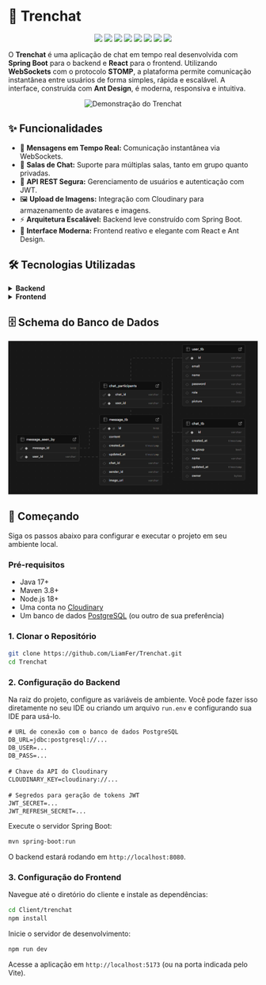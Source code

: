 # 🚆 Trenchat



<p align="center">
  <img src="https://img.shields.io/badge/Spring-6DB33F?style=for-the-badge&logo=spring&logoColor=white" />
  <img src="https://img.shields.io/badge/Java-ED8B00?style=for-the-badge&logo=openjdk&logoColor=white" />
  <img src="https://img.shields.io/badge/PostgreSQL-336791?style=for-the-badge&logo=postgresql&logoColor=white" />
  <img src="https://img.shields.io/badge/React-20232A?style=for-the-badge&logo=react&logoColor=61DAFB" />
  <img src="https://img.shields.io/badge/TypeScript-007ACC?style=for-the-badge&logo=typescript&logoColor=white" />
  <img src="https://img.shields.io/badge/Vite-646CFF?style=for-the-badge&logo=vite&logoColor=white" />
  <img src="https://img.shields.io/badge/AntDesign-0170FE?style=for-the-badge&logo=antdesign&logoColor=white" />
  <img src="https://img.shields.io/badge/WebSocket-010101?style=for-the-badge&logo=websocket&logoColor=white" />
</p>

O **Trenchat** é uma aplicação de chat em tempo real desenvolvida com **Spring Boot** para o backend e **React** para o frontend. Utilizando **WebSockets** com o protocolo **STOMP**, a plataforma permite comunicação instantânea entre usuários de forma simples, rápida e escalável. A interface, construída com **Ant Design**, é moderna, responsiva e intuitiva.

<p align="center">
  <img src="app.gif" alt="Demonstração do Trenchat" width="800"/>
</p>

## ✨ Funcionalidades

- 📡 **Mensagens em Tempo Real:** Comunicação instantânea via WebSockets.
- 💬 **Salas de Chat:** Suporte para múltiplas salas, tanto em grupo quanto privadas.
- 🔐 **API REST Segura:** Gerenciamento de usuários e autenticação com JWT.
- 🖼️ **Upload de Imagens:** Integração com Cloudinary para armazenamento de avatares e imagens.
- ⚡ **Arquitetura Escalável:** Backend leve construído com Spring Boot.
- 🎨 **Interface Moderna:** Frontend reativo e elegante com React e Ant Design.

## 🛠️ Tecnologias Utilizadas

<details>
  <summary><strong>Backend</strong></summary>
  <ul>
    <li>Java 17</li>
    <li>Spring Boot (Web, WebSocket, Security)</li>
    <li>STOMP sobre WebSocket</li>
    <li>Spring Data JPA</li>
    <li>Supabase (PostgreSQL)</li>
    <li>Cloudinary (Armazenamento de Mídia)</li>
    <li>Maven</li>
    <li>Lombok</li>
  </ul>
</details>

<details>
  <summary><strong>Frontend</strong></summary>
  <ul>
    <li>React 18</li>
    <li>TypeScript</li>
    <li>Vite</li>
    <li>Ant Design</li>
    <li>StompJS & SockJS</li>
    <li>Day.js</li>
    <li>Framer Motion</li>
  </ul>
</details>

## 🗄️ Schema do Banco de Dados

<p align="center">
   <img src="Schema.png" alt="Schema do Banco de Dados do Trenchat" width="800"/>
</p>


## 🚀 Começando

Siga os passos abaixo para configurar e executar o projeto em seu ambiente local.

### Pré-requisitos

- Java 17+
- Maven 3.8+
- Node.js 18+
- Uma conta no [Cloudinary](https://cloudinary.com/)
- Um banco de dados [PostgreSQL](https://supabase.com/) (ou outro de sua preferência)

### 1. Clonar o Repositório

   ```bash
   git clone https://github.com/LiamFer/Trenchat.git
   cd Trenchat
   ```

### 2. Configuração do Backend

Na raiz do projeto, configure as variáveis de ambiente. Você pode fazer isso diretamente no seu IDE ou criando um arquivo `run.env` e configurando sua IDE para usá-lo.

```properties
# URL de conexão com o banco de dados PostgreSQL
DB_URL=jdbc:postgresql://...
DB_USER=...
DB_PASS=...

# Chave da API do Cloudinary
CLOUDINARY_KEY=cloudinary://...

# Segredos para geração de tokens JWT
JWT_SECRET=...
JWT_REFRESH_SECRET=...
```

Execute o servidor Spring Boot:

```bash
mvn spring-boot:run
```
O backend estará rodando em `http://localhost:8080`.

### 3. Configuração do Frontend

Navegue até o diretório do cliente e instale as dependências:

```bash
cd Client/trenchat
npm install
```

Inicie o servidor de desenvolvimento:

```bash
npm run dev
```

Acesse a aplicação em `http://localhost:5173` (ou na porta indicada pelo Vite).

